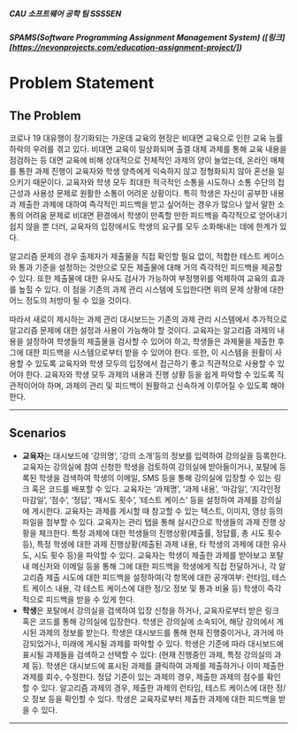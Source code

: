 ##### CAU 소프트웨어 공학 팀 SSSSEN 

##### SPAMS(Software Programming Assignment Management System) ([링크][https://nevonprojects.com/education-assignment-project/])

# Problem Statement

## The Problem

 코로나 19 대유행이 장기화되는 가운데 교육의 현장은 비대면 교육으로 인한 교육 능률 하락의 우려를 겪고 있다. 비대면 교육이 일상화되며 출결 대체 과제를 통해 교육 내용을 점검하는 등 대면 교육에 비해 상대적으로 전체적인 과제의 양이 늘었는데, 온라인 매체를 통한 과제 진행이 교육자와 학생 양측에게 익숙하지 않고 정형화되지 않아 혼선을 일으키기 때문이다. 교육자와 학생 모두 최대한 적극적인 소통을 시도하나 소통 수단의 접근성과 사용성 문제로 원활한 소통이 어려운 상황이다. 특히 학생은 자신이 공부한 내용과 제출한 과제에 대하여 즉각적인 피드백을 받고 싶어하는 경우가 많으나 앞서 말한 소통의 어려움 문제로 비대면 환경에서 학생이 만족할 만한 피드백을 즉각적으로 얻어내기 쉽지 않을 뿐 더러, 교육자의 입장에서도 학생의 요구를 모두 소화해내는 데에 한계가 있다.

 알고리즘 문제의 경우 출제자가 제출물을 직접 확인할 필요 없이, 적합한 테스트 케이스와 통과 기준을 설정하는 것만으로 모든 제출물에 대해 거의 즉각적인 피드백을 제공할 수 있다. 또한 제출물에 대한 유사도 검사가 가능하여 부정행위를 억제하여 교육의 효과를 높힐 수 있다. 이 점을 기존의 과제 관리 시스템에 도입한다면 위의 문제 상황에 대한 어느 정도의 처방이 될 수 있을 것이다.

 따라서 새로이 제시하는 과제 관리 대시보드는 기존의 과제 관리 시스템에서 추가적으로 알고리즘 문제에 대한 설정과 사용이 가능해야 할 것이다. 교육자는 알고리즘 과제의 내용을 설정하여 학생들의 제출물을 검사할 수 있어야 하고, 학생들은 과제물을 제출한 후 그에 대한 피드백을 시스템으로부터 받을 수 있어야 한다. 또한, 이 시스템을 원활이 사용할 수 있도록 교육자와 학생 모두의 입장에서 접근하기 좋고 직관적으로 사용할 수 있어야 한다. 교육자와 학생 모두 과제의 내용과 진행 상황 등을 쉽게 파악할 수 있도록 직관적이어야 하며, 과제의 관리 및 피드백이 원활하고 신속하게 이루어질 수 있도록 해야 한다.

-------



## Scenarios

* **교육자**는 대시보드에 ‘강의명’, ‘강의 소개’등의 정보를 입력하여 강의실을 등록한다. 교육자는 강의실에 참여 신청한 학생을 검토하여 강의실에 받아들이거나, 포탈에 등록된 학생을 검색하여 학생의 이메일, SMS 등을 통해 강의실에 입장할 수 있는 링크 혹은 코드를 배포할 수 있다. 교육자는 ‘과제명’, ‘과제 내용’, ‘마감일’, ‘지각인정 마감일’, ‘점수’, ‘정답’, ‘재시도 횟수’, ’테스트 케이스’ 등을 설정하여 과제를 강의실에 게시한다. 교육자는 과제를 게시할 때 참고할 수 있는 텍스트, 이미지, 영상 등의 파일을 첨부할 수 있다. 교육자는 관리 탭을 통해 실시간으로 학생들의 과제 진행 상황을 체크한다. 특정 과제에 대한 학생들의 진행상황(제출률, 정답률, 총 시도 횟수 등), 특정 학생에 대한 과제 진행상황(제출된 과제 내용, 타 학생의 과제에 대한 유사도, 시도 횟수 등)을 파악할 수 있다. 교육자는 학생이 제출한 과제를 받아보고 포탈 내 메신저와 이메일 등을 통해 그에 대한 피드백을 학생에게 직접 전달하거나, 각 알고리즘 제출 시도에 대한 피드백을 설정하여(각 항목에 대한 공개여부: 런타임, 테스트 케이스 내용, 각 테스트 케이스에 대한 정/오 정보 및 통과 비율 등) 학생이 즉각적으로 피드백을 받을 수 있게 한다.
* **학생**은 포탈에서 강의실을 검색하여 입장 신청을 하거나, 교육자로부터 받은 링크 혹은 코드를 통해 강의실에 입장한다. 학생은 강의실에 소속되어, 해당 강의에서 게시된 과제의 정보를 받는다. 학생은 대시보드를 통해 현재 진행중이거나, 과거에 마감되었거나, 미래에 게시될 과제를 파악할 수 있다. 학생은 기준에 따라 대시보드에 표시될 과제들을 검색하고 선택할 수 있다: (현재 진행중인 과제, 특정 강의실의 과제 등). 학생은 대시보드에 표시된 과제를 클릭하여 과제를 제출하거나 이미 제출한 과제를 회수, 수정한다. 정답 기준이 있는 과제의 경우, 제출한 과제의 점수를 확인할 수 있다. 알고리즘 과제의 경우, 제출한 과제의 런타임, 테스트 케이스에 대한 정/오 정보 등을 확인할 수 있다. 학생은 교육자로부터 제출한 과제에 대한 피드백을 받을 수 있다.

-------

